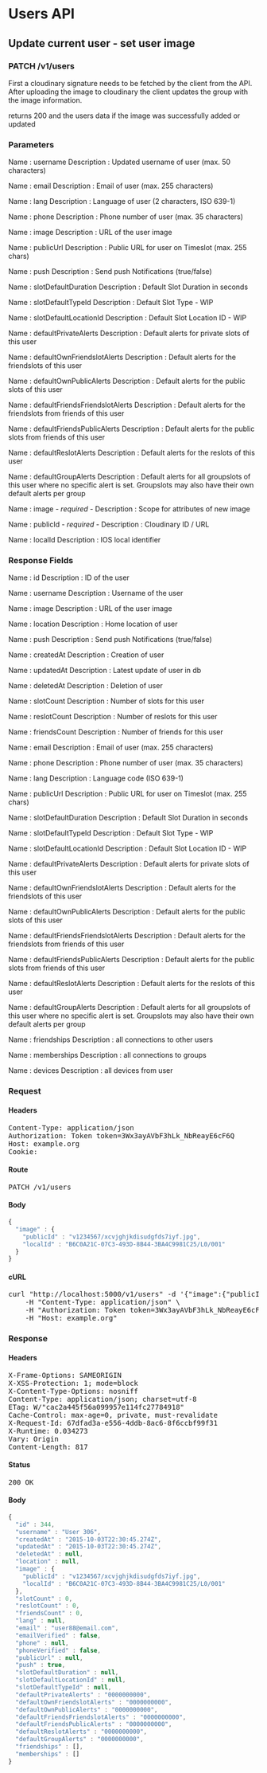# Users API

## Update current user - set user image

### PATCH /v1/users

First a cloudinary signature needs to be fetched by the client from the API. After uploading the image to cloudinary the client updates the group with the image information.

returns 200 and the users data if the image was successfully added or updated

### Parameters

Name : username
Description : Updated username of user (max. 50 characters)

Name : email
Description : Email of user (max. 255 characters)

Name : lang
Description : Language of user (2 characters, ISO 639-1)

Name : phone
Description : Phone number of user (max. 35 characters)

Name : image
Description : URL of the user image

Name : publicUrl
Description : Public URL for user on Timeslot (max. 255 chars)

Name : push
Description : Send push Notifications (true/false)

Name : slotDefaultDuration
Description : Default Slot Duration in seconds

Name : slotDefaultTypeId
Description : Default Slot Type - WIP

Name : slotDefaultLocationId
Description : Default Slot Location ID - WIP

Name : defaultPrivateAlerts
Description : Default alerts for private slots of this user

Name : defaultOwnFriendslotAlerts
Description : Default alerts for the friendslots of this user

Name : defaultOwnPublicAlerts
Description : Default alerts for the public slots of this user

Name : defaultFriendsFriendslotAlerts
Description : Default alerts for the friendslots from friends of this user

Name : defaultFriendsPublicAlerts
Description : Default alerts for the public slots from friends of this user

Name : defaultReslotAlerts
Description : Default alerts for the reslots of this user

Name : defaultGroupAlerts
Description : Default alerts for all groupslots of this user where no specific alert is set. Groupslots may also have their own default alerts per group

Name : image *- required -*
Description : Scope for attributes of new image

Name : publicId *- required -*
Description : Cloudinary ID / URL

Name : localId
Description : IOS local identifier


### Response Fields

Name : id
Description : ID of the user

Name : username
Description : Username of the user

Name : image
Description : URL of the user image

Name : location
Description : Home location of user

Name : push
Description : Send push Notifications (true/false)

Name : createdAt
Description : Creation of user

Name : updatedAt
Description : Latest update of user in db

Name : deletedAt
Description : Deletion of user

Name : slotCount
Description : Number of slots for this user

Name : reslotCount
Description : Number of reslots for this user

Name : friendsCount
Description : Number of friends for this user

Name : email
Description : Email of user (max. 255 characters)

Name : phone
Description : Phone number of user (max. 35 characters)

Name : lang
Description : Language code (ISO 639-1)

Name : publicUrl
Description : Public URL for user on Timeslot (max. 255 chars)

Name : slotDefaultDuration
Description : Default Slot Duration in seconds

Name : slotDefaultTypeId
Description : Default Slot Type - WIP

Name : slotDefaultLocationId
Description : Default Slot Location ID - WIP

Name : defaultPrivateAlerts
Description : Default alerts for private slots of this user

Name : defaultOwnFriendslotAlerts
Description : Default alerts for the friendslots of this user

Name : defaultOwnPublicAlerts
Description : Default alerts for the public slots of this user

Name : defaultFriendsFriendslotAlerts
Description : Default alerts for the friendslots from friends of this user

Name : defaultFriendsPublicAlerts
Description : Default alerts for the public slots from friends of this user

Name : defaultReslotAlerts
Description : Default alerts for the reslots of this user

Name : defaultGroupAlerts
Description : Default alerts for all groupslots of this user where no specific alert is set. Groupslots may also have their own default alerts per group

Name : friendships
Description : all connections to other users

Name : memberships
Description : all connections to groups

Name : devices
Description : all devices from user

### Request

#### Headers

<pre>Content-Type: application/json
Authorization: Token token=3Wx3ayAVbF3hLk_NbReayE6cF6Q
Host: example.org
Cookie: </pre>

#### Route

<pre>PATCH /v1/users</pre>

#### Body
```javascript
{
  "image" : {
    "publicId" : "v1234567/xcvjghjkdisudgfds7iyf.jpg",
    "localId" : "B6C0A21C-07C3-493D-8B44-3BA4C9981C25/L0/001"
  }
}
```


#### cURL

<pre class="request">curl &quot;http://localhost:5000/v1/users&quot; -d &#39;{&quot;image&quot;:{&quot;publicId&quot;:&quot;v1234567/xcvjghjkdisudgfds7iyf.jpg&quot;,&quot;localId&quot;:&quot;B6C0A21C-07C3-493D-8B44-3BA4C9981C25/L0/001&quot;}}&#39; -X PATCH \
	-H &quot;Content-Type: application/json&quot; \
	-H &quot;Authorization: Token token=3Wx3ayAVbF3hLk_NbReayE6cF6Q&quot; \
	-H &quot;Host: example.org&quot;</pre>

### Response

#### Headers

<pre>X-Frame-Options: SAMEORIGIN
X-XSS-Protection: 1; mode=block
X-Content-Type-Options: nosniff
Content-Type: application/json; charset=utf-8
ETag: W/&quot;cac2a445f56a099957e114fc27784918&quot;
Cache-Control: max-age=0, private, must-revalidate
X-Request-Id: 67dfad3a-e556-4ddb-8ac6-8f6ccbf99f31
X-Runtime: 0.034273
Vary: Origin
Content-Length: 817</pre>

#### Status

<pre>200 OK</pre>

#### Body

```javascript
{
  "id" : 344,
  "username" : "User 306",
  "createdAt" : "2015-10-03T22:30:45.274Z",
  "updatedAt" : "2015-10-03T22:30:45.274Z",
  "deletedAt" : null,
  "location" : null,
  "image" : {
    "publicId" : "v1234567/xcvjghjkdisudgfds7iyf.jpg",
    "localId" : "B6C0A21C-07C3-493D-8B44-3BA4C9981C25/L0/001"
  },
  "slotCount" : 0,
  "reslotCount" : 0,
  "friendsCount" : 0,
  "lang" : null,
  "email" : "user88@email.com",
  "emailVerified" : false,
  "phone" : null,
  "phoneVerified" : false,
  "publicUrl" : null,
  "push" : true,
  "slotDefaultDuration" : null,
  "slotDefaultLocationId" : null,
  "slotDefaultTypeId" : null,
  "defaultPrivateAlerts" : "0000000000",
  "defaultOwnFriendslotAlerts" : "0000000000",
  "defaultOwnPublicAlerts" : "0000000000",
  "defaultFriendsFriendslotAlerts" : "0000000000",
  "defaultFriendsPublicAlerts" : "0000000000",
  "defaultReslotAlerts" : "0000000000",
  "defaultGroupAlerts" : "0000000000",
  "friendships" : [],
  "memberships" : []
}
```
